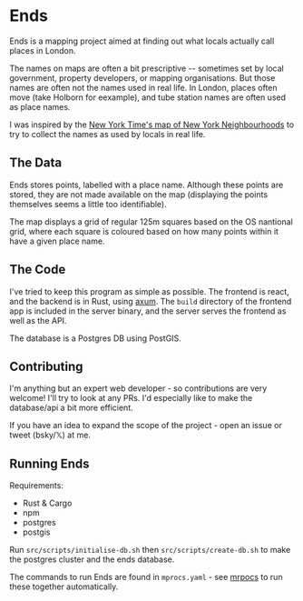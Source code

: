 # Ends
Ends is a mapping project aimed at finding out what locals actually call places in London.

The names on maps are often a bit prescriptive -- sometimes set by local government, property developers, or mapping organisations. But those names are often not the names used in real life. In London, places often move (take Holborn for eexample), and tube station names are often used as place names.

I was inspired by the [New York Time's map of New York Neighbourhoods](https://www.nytimes.com/interactive/2023/upshot/extremely-detailed-nyc-neighborhood-map.html) to try to collect the names as used by locals in real life.

## The Data
Ends stores points, labelled with a place name. Although these points are stored, they are not made available on the map (displaying the points themselves seems a little too identifiable).

The map displays a grid of regular 125m squares based on the OS nantional grid, where each square is coloured based on how many points within it have a given place name.

## The Code
I've tried to keep this program as simple as possible. The frontend is react, and the backend is in Rust, using [axum](https://github.com/tokio-rs/axum). The `build` directory of the frontend app is included in the server binary, and the server serves the frontend as well as the API.

The database is a Postgres DB using PostGIS.

## Contributing
I'm anything but an expert web developer - so contributions are very welcome! I'll try to look at any PRs. I'd especially like to make the database/api a bit more efficient.

If you have an idea to expand the scope of the project - open an issue or tweet (bsky/𝕏) at me.

## Running Ends
Requirements:
- Rust & Cargo
- npm
- postgres
- postgis

Run `src/scripts/initialise-db.sh` then `src/scripts/create-db.sh` to make the postgres cluster and the ends database.

The commands to run Ends are found in `mprocs.yaml` - see [mrpocs](https://github.com/pvolok/mprocs) to run these together automatically.
